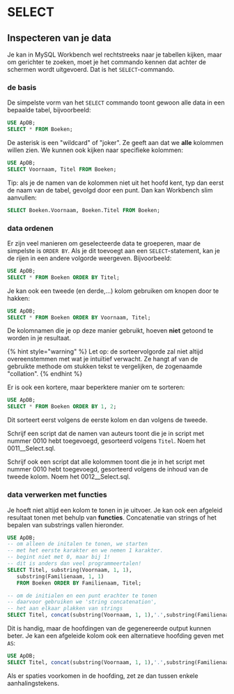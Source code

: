 # SELECT

## Inspecteren van je data

Je kan in MySQL Workbench wel rechtstreeks naar je tabellen kijken, maar om gerichter te zoeken, moet je het commando kennen dat achter de schermen wordt uitgevoerd. Dat is het `SELECT`-commando.

### de basis

De simpelste vorm van het `SELECT` commando toont gewoon alle data in een bepaalde tabel, bijvoorbeeld:

```sql
USE ApDB;
SELECT * FROM Boeken;
```

De asterisk is een "wildcard" of "joker". Ze geeft aan dat we **alle** kolommen willen zien. We kunnen ook kijken naar specifieke kolommen:

```sql
USE ApDB;
SELECT Voornaam, Titel FROM Boeken;
```

Tip: als je de namen van de kolommen niet uit het hoofd kent, typ dan eerst de naam van de tabel, gevolgd door een punt. Dan kan Workbench slim aanvullen:

```sql
SELECT Boeken.Voornaam, Boeken.Titel FROM Boeken;
```

### data ordenen

Er zijn veel manieren om geselecteerde data te groeperen, maar de simpelste is `ORDER BY`. Als je dit toevoegt aan een `SELECT`-statement, kan je de rijen in een andere volgorde weergeven. Bijvoorbeeld:

```sql
USE ApDB;
SELECT * FROM Boeken ORDER BY Titel;
```

Je kan ook een tweede \(en derde,...\) kolom gebruiken om knopen door te hakken:

```sql
USE ApDB;
SELECT * FROM Boeken ORDER BY Voornaam, Titel;
```

De kolomnamen die je op deze manier gebruikt, hoeven **niet** getoond te worden in je resultaat.

{% hint style="warning" %}
Let op: de sorteervolgorde zal niet altijd overeenstemmen met wat je intuïtief verwacht. Ze hangt af van de gebruikte methode om stukken tekst te vergelijken, de zogenaamde "collation".
{% endhint %}

Er is ook een kortere, maar beperktere manier om te sorteren:

```sql
USE ApDB;
SELECT * FROM Boeken ORDER BY 1, 2;
```

Dit sorteert eerst volgens de eerste kolom en dan volgens de tweede.

Schrijf een script dat de namen van auteurs toont die je in script met nummer 0010 hebt toegevoegd, gesorteerd volgens `Titel`. Noem het 0011\_\_Select.sql.

Schrijf ook een script dat alle kolommen toont die je in het script met nummer 0010 hebt toegevoegd, gesorteerd volgens de inhoud van de tweede kolom. Noem het 0012\_\_Select.sql.

### data verwerken met functies

Je hoeft niet altijd een kolom te tonen in je uitvoer. Je kan ook een afgeleid resultaat tonen met behulp van **functies**. Concatenatie van strings of het bepalen van substrings vallen hieronder.

```sql
USE ApDB;
-- om alleen de initalen te tonen, we starten
-- met het eerste karakter en we nemen 1 karakter.
-- begint niet met 0, maar bij 1!
-- dit is anders dan veel programmeertalen!
SELECT Titel, substring(Voornaam, 1, 1),
   substring(Familienaam, 1, 1)
   FROM Boeken ORDER BY Familienaam, Titel;

-- om de initialen en een punt erachter te tonen
-- daarvoor gebruiken we 'string concatenation',
-- het aan elkaar plakken van strings
SELECT Titel, concat(substring(Voornaam, 1, 1),'.',substring(Familienaam, 1, 1),'.') FROM Boeken ORDER BY Titel, Voornaam;
```

Dit is handig, maar de hoofdingen van de gegenereerde output kunnen beter. Je kan een afgeleide kolom ook een alternatieve hoofding geven met `AS`:

```sql
USE ApDB;
SELECT Titel, concat(substring(Voornaam, 1, 1),'.',substring(Familienaam, 1, 1),'.') AS Initialen FROM Boeken ORDER BY Titel, Voornaam;
```

Als er spaties voorkomen in de hoofding, zet ze dan tussen enkele aanhalingstekens.

